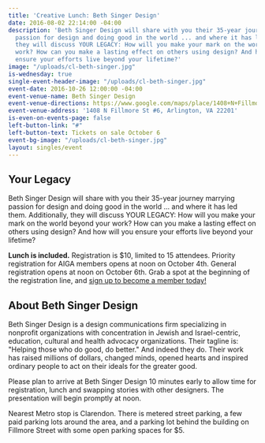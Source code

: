 ```yaml
---
title: 'Creative Lunch: Beth Singer Design'
date: 2016-08-02 22:14:00 -04:00
description: 'Beth Singer Design will share with you their 35-year journey marrying
  passion for design and doing good in the world ... and where it has led them. Additionally,
  they will discuss YOUR LEGACY: How will you make your mark on the world beyond your
  work? How can you make a lasting effect on others using design? And how will you
  ensure your efforts live beyond your lifetime?'
image: "/uploads/cl-beth-singer.jpg"
is-wednesday: true
single-event-header-image: "/uploads/cl-beth-singer.jpg"
event-date: 2016-10-26 12:00:00 -04:00
event-venue-name: Beth Singer Design
event-venue-directions: https://www.google.com/maps/place/1408+N+Fillmore+St+%236,+Arlington,+VA+22201/@38.888767,-77.0957165,17z/data=!3m1!4b1!4m5!3m4!1s0x89b7b686596414c7:0x9c59e0eb322f4b35!8m2!3d38.888767!4d-77.0935278
event-venue-address: '1408 N Fillmore St #6, Arlington, VA 22201'
is-even-on-events-page: false
left-button-link: "#"
left-button-text: Tickets on sale October 6
event-bg-image: "/uploads/cl-beth-singer.jpg"
layout: singles/event
---
```


## Your Legacy

Beth Singer Design will share with you their 35-year journey marrying passion for design and doing good in the world ... and where it has led them. Additionally, they will discuss YOUR LEGACY: How will you make your mark on the world beyond your work? How can you make a lasting effect on others using design? And how will you ensure your efforts live beyond your lifetime?

**Lunch is included.** Registration is $10, limited to 15 attendees. Priority registration for AIGA members opens at noon on October 4th. General registration opens at noon on October 6th. Grab a spot at the beginning of the registration line, and [sign up to become a member today!](http://www.aiga.org/join)

## About Beth Singer Design

Beth Singer Design is a design communications firm specializing in nonprofit organizations with concentration in Jewish and Israel-centric, education, cultural and health advocacy organizations. Their tagline is: "Helping those who do good, do better." And indeed they do. Their work has raised millions of dollars, changed minds, opened hearts and inspired ordinary people to act on their ideals for the greater good.

Please plan to arrive at Beth Singer Design 10 minutes early to allow time for registration, lunch and swapping stories with other designers. The presentation will begin promptly at noon.

Nearest Metro stop is Clarendon. There is metered street parking, a few paid parking lots around the area, and a parking lot behind the building on Fillmore Street with some open parking spaces for $5.